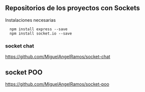 ## Repositorios de los proyectos con Sockets

Instalaciones necesarias

```
  npm install express --save
  npm install socket.io --save
```

### socket chat
https://github.com/MiguelAngelRamos/socket-chat

## socket POO
https://github.com/MiguelAngelRamos/socket-poo

